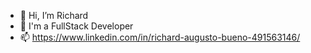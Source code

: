 - 👋 Hi, I’m Richard
- 🌱 I'm a FullStack Developer
- 📫 https://www.linkedin.com/in/richard-augusto-bueno-491563146/
